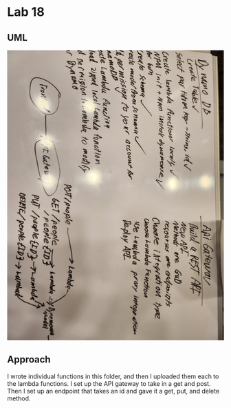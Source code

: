 # Lab 18  

## UML  

![whiteboard](./lab18.jpg)  

## Approach  

I wrote individual functions in this folder, and then I uploaded them each to the lambda functions. I set up the API gateway to take in a get and post. Then I set up an endpoint that takes an id and gave it a get, put, and delete method. 